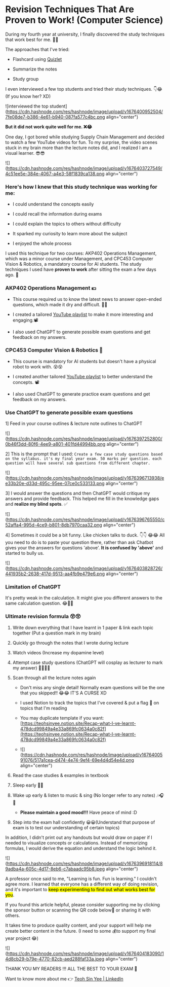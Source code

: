 # Revision Techniques That Are Proven to Work! (Computer Science)

During my fourth year at university, I finally discovered the study techniques that work best for me. 🥳🥳

The approaches that I've tried:

* Flashcard using [Quizlet](https://quizlet.com/latest)
    
* Summarize the notes
    
* Study group
    

I even interviewed a few top students and tried their study techniques. 👇😂  
(If you know her? XD)

![interviewed the top student](https://cdn.hashnode.com/res/hashnode/image/upload/v1676400952504/7fe08de7-b386-4e61-b940-087fa577c4bc.png align="center")

**But it did not work quite well for me. ❌😂**

One day, I got bored while studying Supply Chain Management and decided to watch a few YouTube videos for fun. To my surprise, the video scenes stuck in my brain more than the lecture notes did, and I realized I am a visual learner. 😎😎

![](https://cdn.hashnode.com/res/hashnode/image/upload/v1676403727549/4c51ee5e-384e-4067-a4e3-58f1839ca138.png align="center")

### Here's how I knew that this study technique was working for me:

* I could understand the concepts easily
    
* I could recall the information during exams
    
* I could explain the topics to others without difficulty
    
* It sparked my curiosity to learn more about the subject
    
* I enjoyed the whole process
    

I used this technique for two courses: AKP402 Operations Management, which was a minor course under Management, and CPC453 Computer Vision & Robotics, a mandatory course for AI students. The study techniques I used have **proven to work** after sitting the exam a few days ago. 🥳

### AKP402 Operations Management 💴

* This course required us to know the latest news to answer open-ended questions, which made it dry and difficult. 👻👻
    
* I created a tailored [YouTube playlist](https://youtube.com/playlist?list=PLubc-EUh5LYLsHV5VAbNZNkm62iUl__w7) to make it more interesting and engaging.📽️
    
* I also used ChatGPT to generate possible exam questions and get feedback on my answers.
    

### CPC453 Computer Vision & Robotics 🤖

* This course is mandatory for AI students but doesn't have a physical robot to work with. 😵😵
    
* I created another tailored [YouTube playlist](https://youtube.com/playlist?list=PLubc-EUh5LYL7dLNJFpaKInyP_CBs4Gjc) to better understand the concepts. 📽️
    
* I also used ChatGPT to generate practice exam questions and get feedback on my answers.
    

### Use ChatGPT to generate possible exam questions

1\] Feed in your course outlines & lecture note outlines to ChatGPT

![](https://cdn.hashnode.com/res/hashnode/image/upload/v1676397252800/0b46f3dd-80f6-4ee9-a801-401fd44994bb.png align="center")

2\] This is the prompt that I used: `Create a few case study questions based on the syllabus. it's my final year exam. 50 marks per question. each question will have several sub questions from different chapter.`

![](https://cdn.hashnode.com/res/hashnode/image/upload/v1676396713938/ee33b20e-d33d-495c-95ee-07ce0c533133.png align="center")

3\] I would answer the questions and then ChatGPT would critique my answers and provide feedback. This helped me fill in the knowledge gaps and **realize my blind spots**. ✅

![](https://cdn.hashnode.com/res/hashnode/image/upload/v1676396765550/c52affa4-995d-4ce9-b801-8db7970caa32.png align="center")

4\] Sometimes it could be a bit funny. Like chicken talks to duck. 👇👇 😂😂 All you need to do is to paste your question there, rather than ask Chatbot gives your the answers for questions 'above'. **It is confused by 'above'** and started to bully us.

![](https://cdn.hashnode.com/res/hashnode/image/upload/v1676403828726/441935b2-2638-417d-9513-aa4fb9e479e6.png align="center")

### Limitation of ChatGPT

It's pretty weak in the calculation. It might give you different answers to the same calculation question. 😂🧮🧮

### Ultimate revision formula 😲😲

1. Write down everything that I have learnt in 1 paper & link each topic together (Put a question mark in my brain)
    
2. Quickly go through the notes that I wrote during lecture
    
3. Watch videos (Increase my dopamine level)
    
4. Attempt case study questions (ChatGPT will cosplay as lecturer to mark my answer) 👩‍🏫👩‍🏫
    
5. Scan through all the lecture notes again
    
    * Don't miss any single detail! Normally exam questions will be the one that you skipped!! 😂😂 IT'S A CURSE XD
        
    * I used Notion to track the topics that I've covered & put a flag 🚩 on topics that I'm reading
        
    * You may duplicate template if you want: [https://teohsinyee.notion.site/Recap-what-I-ve-learnt-478dcd99849a4e33a869fc0634a0c82f](https://teohsinyee.notion.site/Recap-what-I-ve-learnt-478dcd99849a4e33a869fc0634a0c82f)
        
    * ![](https://cdn.hashnode.com/res/hashnode/image/upload/v1676400591076/517a1cea-d474-4e74-9ef4-69e4d4d54e4d.png align="center")
        
6. Read the case studies & examples in textbook
    
7. Sleep early 🛌😴
    
8. Wake up early & listen to music & sing (No longer refer to any notes) 🎶🎧🎸
    
    * **Please maintain a good mood!!!** Have peace of mind :D
        
9. Step into the exam hall confidently 😀😀(Understand that purpose of exam is to test our understanding of certain topics)
    

In addition, I didn't print out any handouts but would draw on paper if I needed to visualize concepts or calculations. Instead of memorizing formulas, I would derive the equation and understand the logic behind it.

![](https://cdn.hashnode.com/res/hashnode/image/upload/v1676396918114/89adba4a-605c-4d17-8eb6-c7abaadc95b8.jpeg align="center")

A professor once said to me, "Learning is fun. Fun is learning." I couldn't agree more. I learned that everyone has a different way of doing revision, and it's important to <mark>keep experimenting to find out what works best for you</mark>.

If you found this article helpful, please consider supporting me by clicking the sponsor button or scanning the QR code below🤪 or sharing it with others.

It takes time to produce quality content, and your support will help me create better content in the future. (I need to some 💰to support my final year project 😂)

![](https://cdn.hashnode.com/res/hashnode/image/upload/v1676404183090/14d8cb29-b79e-4770-82cb-aed288faf33a.jpeg align="center")

THANK YOU MY READERS !!! ALL THE BEST TO YOUR EXAM 🥰

Want to know more about me 👉 [Teoh Sin Yee | LinkedIn](https://www.linkedin.com/in/teohsinyee/)